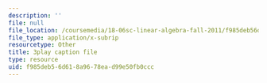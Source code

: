 ```yaml
---
description: ''
file: null
file_location: /coursemedia/18-06sc-linear-algebra-fall-2011/f985deb56d618a9678ead99e50fb0ccc_Ts3o2I8_Mxc.srt
file_type: application/x-subrip
resourcetype: Other
title: 3play caption file
type: resource
uid: f985deb5-6d61-8a96-78ea-d99e50fb0ccc
---
```

